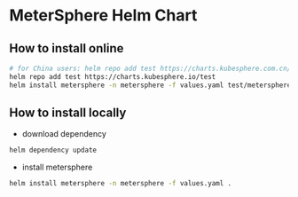 # MeterSphere Helm Chart

## How to install online

```bash
# for China users: helm repo add test https://charts.kubesphere.com.cn/test
helm repo add test https://charts.kubesphere.io/test
helm install metersphere -n metersphere -f values.yaml test/metersphere
```

## How to install locally

- download dependency

```bash
helm dependency update
```

- install metersphere

```bash
helm install metersphere -n metersphere -f values.yaml .
```
